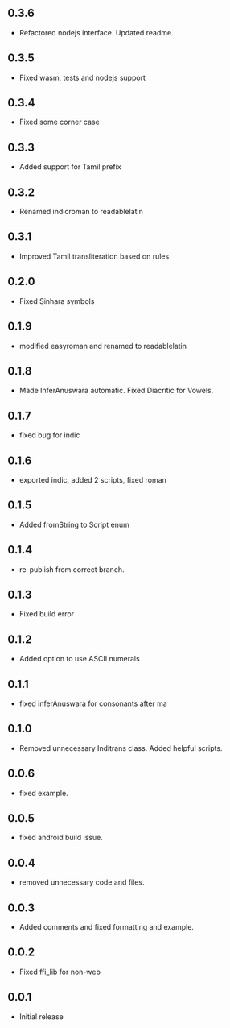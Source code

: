 ## 0.3.6

- Refactored nodejs interface. Updated readme.

## 0.3.5

- Fixed wasm, tests and nodejs support

## 0.3.4

- Fixed some corner case

## 0.3.3

- Added support for Tamil prefix

## 0.3.2

- Renamed indicroman to readablelatin

## 0.3.1

- Improved Tamil transliteration based on rules

## 0.2.0

- Fixed Sinhara symbols

## 0.1.9

- modified easyroman and renamed to readablelatin

## 0.1.8

- Made InferAnuswara automatic. Fixed Diacritic for Vowels.

## 0.1.7

- fixed bug for indic

## 0.1.6

- exported indic, added 2 scripts, fixed roman

## 0.1.5

- Added fromString to Script enum

## 0.1.4

- re-publish from correct branch.

## 0.1.3

- Fixed build error

## 0.1.2

- Added option to use ASCII numerals

## 0.1.1

- fixed inferAnuswara for consonants after ma

## 0.1.0

- Removed unnecessary Inditrans class. Added helpful scripts.

## 0.0.6

- fixed example.

## 0.0.5

- fixed android build issue.

## 0.0.4

- removed unnecessary code and files.

## 0.0.3

- Added comments and fixed formatting and example.

## 0.0.2

- Fixed ffi_lib for non-web

## 0.0.1

- Initial release
